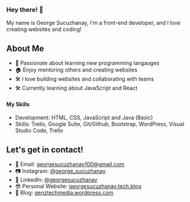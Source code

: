 ### Hey there! 👋

My name is George Sucuzhanay, I'm a front-end developer, and I love creating websites and coding!

## About Me
* 📖 Passionate about learning new programming langauges 
* 🏠 Enjoy mentoring others and creating websites
* 🛠 I love building websites and collaborating with teams
* 🛠 Currently learning about JavaScript and React

#### My Skills
* Development: HTML, CSS, JavaScript and Java (Basic)
* Skills: Trello, Google Suite, Git/Github, Bootstrap, WordPress, Visual Studio Code, Trello

## Let's get in contact!
* 📧 Email: [georgesucuzhanay100@gmail.com](mailto:georgesucuzhanay100@gmail.com)
* 📷 Instagram: [@george_sucuzhanay](https://instagram.com/george_sucuzhanay)
* 💼 LinkedIn: [@georgesucuzhanay](https://linkedin.com/in/georgesucuzhanay)
* 😎 Personal Website: [georgesucuzhanay.tech.blog](https://www.georgesucuzhanay.tech.blog/)
* 📝 Blog: [genztechmedia.wordpress.com](https://genztechmedia.wordpress.com)
